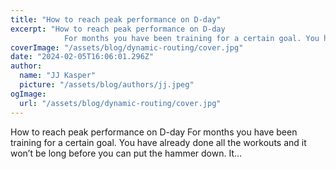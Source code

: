 ```yaml
---
title: "How to reach peak performance on D-day"
excerpt: "How to reach peak performance on D-day
            For months you have been training for a certain goal. You have already done all the workouts and it won’t be long before you can put the hammer down."
coverImage: "/assets/blog/dynamic-routing/cover.jpg"
date: "2024-02-05T16:06:01.296Z"
author:
  name: "JJ Kasper"
  picture: "/assets/blog/authors/jj.jpeg"
ogImage:
  url: "/assets/blog/dynamic-routing/cover.jpg"
---
```


How to reach peak performance on D-day
            For months you have been training for a certain goal. You have already done all the workouts and it won’t be long before you can put the hammer down. It…